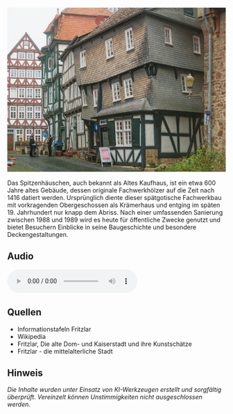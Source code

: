 ![Spitzenhäuschen](./images/fritzlar/p3.jpg)

Das Spitzenhäuschen, auch bekannt als Altes Kaufhaus, ist ein etwa 600 Jahre altes Gebäude, dessen originale Fachwerkhölzer auf die Zeit nach 1416 datiert werden. Ursprünglich diente dieser spätgotische Fachwerkbau mit vorkragenden Obergeschossen als Krämerhaus und entging im späten 19. Jahrhundert nur knapp dem Abriss. Nach einer umfassenden Sanierung zwischen 1988 und 1989 wird es heute für öffentliche Zwecke genutzt und bietet Besuchern Einblicke in seine Baugeschichte und besondere Deckengestaltungen.

## Audio

<audio controls class="full-width-audio">
  <source src="locales/fritzlar/de/p3.mp3" type="audio/mpeg">
  Dein Browser unterstützt kein Audioelement.
</audio>

## Quellen

- Informationstafeln Fritzlar
- Wikipedia
- Fritzlar, Die alte Dom- und Kaiserstadt und ihre Kunstschätze
- Fritzlar - die mittelalterliche Stadt

## Hinweis

_Die Inhalte wurden unter Einsatz von KI-Werkzeugen erstellt und sorgfältig überprüft. Vereinzelt können Unstimmigkeiten nicht ausgeschlossen werden._